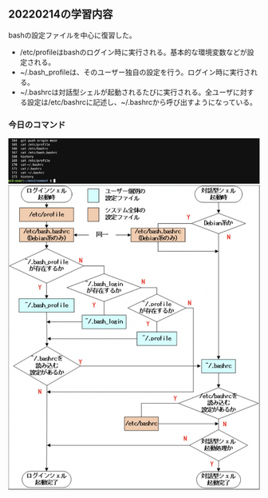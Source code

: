 ## 20220214の学習内容
bashの設定ファイルを中心に復習した。<br>
- /etc/profileはbashのログイン時に実行される。基本的な環境変数などが設定される。
- ~/.bash_profileは、そのユーザー独自の設定を行う。ログイン時に実行される。
- ~/.bashrcは対話型シェルが起動されるたびに実行される。全ユーザに対する設定は/etc/bashrcに記述し、~/.bashrcから呼び出すようになっている。

### 今日のコマンド
![20220214](images/2022-02-14-1.png)
![20220214](images/2022-02-14.png)